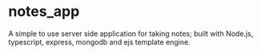 # notes_app
A simple to use server side application for taking notes; built with Node.js, typescript, express, mongodb and ejs template engine.


